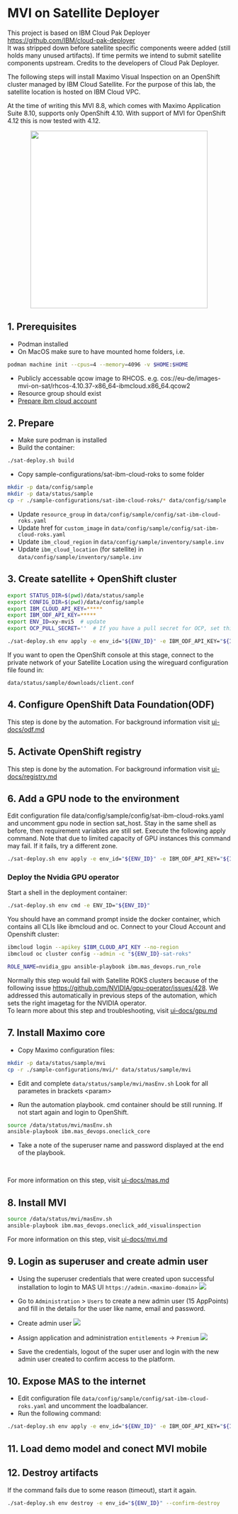 # MVI on Satellite Deployer

This project is based on IBM Cloud Pak Deployer https://github.com/IBM/cloud-pak-deployer  
It was stripped down before satellite specific components weere added (still holds many unused artifacts). If time permits we intend to submit satellite components upstream. Credits to the developers of Cloud Pak Deployer.

The following steps will install Maximo Visual Inspection on an OpenShift cluster managed by IBM Cloud Satellite. For the purpose of this lab, the satellite location is hosted on IBM Cloud VPC.

At the time of writing this MVI 8.8, which comes with Maximo Application Suite 8.10, supports only OpenShift 4.10. With support of MVI for OpenShift 4.12 this is now tested with 4.12.

<p align="center"><img src="images/deployment.png" width="400" style="background-color: white"/></p>

## 1. Prerequisites
- Podman installed
- On MacOS make sure to have mounted home folders, i.e.
```bash
podman machine init --cpus=4 --memory=4096 -v $HOME:$HOME
```
- Publicly accessable qcow image to RHCOS. e.g. cos://eu-de/images-mvi-on-sat/rhcos-4.10.37-x86_64-ibmcloud.x86_64.qcow2
- Resource group should exist
- [Prepare ibm cloud account](prerequisites.md)

## 2. Prepare
- Make sure podman is installed
- Build the container:
```bash
./sat-deploy.sh build
```
- Copy sample-configurations/sat-ibm-cloud-roks to some folder
```bash
mkdir -p data/config/sample
mkdir -p data/status/sample
cp -r ./sample-configurations/sat-ibm-cloud-roks/* data/config/sample
```
- Update ```resource_group``` in ```data/config/sample/config/sat-ibm-cloud-roks.yaml```
- Update href for ```custom_image``` in ```data/config/sample/config/sat-ibm-cloud-roks.yaml```
- Update ```ibm_cloud_region``` in ```data/config/sample/inventory/sample.inv```
- Update ```ibm_cloud_location``` (for satellite) in ```data/config/sample/inventory/sample.inv```

## 3. Create satellite + OpenShift cluster

```bash
export STATUS_DIR=$(pwd)/data/status/sample
export CONFIG_DIR=$(pwd)/data/config/sample
export IBM_CLOUD_API_KEY=*****
export IBM_ODF_API_KEY=*****
export ENV_ID=xy-mvi5  # update
export OCP_PULL_SECRET=''  # If you have a pull secret for OCP, set this variable. Keep the single quotes around the pull secret

./sat-deploy.sh env apply -e env_id="${ENV_ID}" -e IBM_ODF_API_KEY="${IBM_ODF_API_KEY}" -e OCP_PULL_SECRET='${OCP_PULL_SECRET}' -v
```

If you want to open the OpenShift console at this stage, connect to the private network of your Satellite Location using the wireguard configuration file found in:
```code
data/status/sample/downloads/client.conf
```

## 4. Configure OpenShift Data Foundation(ODF)

This step is done by the automation. For background information visit [ui-docs/odf.md](./ui-docs/odf.md)


## 5. Activate OpenShift registry

This step is done by the automation. For background information visit [ui-docs/registry.md](./ui-docs/registry.md)


## 6. Add a GPU node to the environment

Edit configuration file data/config/sample/config/sat-ibm-cloud-roks.yaml and uncomment gpu node in section sat_host.
Stay in the same shell as before, then requirement variables are still set. Execute the following apply command. Note
that due to limited capacity of GPU instances this command may fail. If it fails, try a different zone.

```bash
./sat-deploy.sh env apply -e env_id="${ENV_ID}" -e IBM_ODF_API_KEY="${IBM_ODF_API_KEY}" -e OCP_PULL_SECRET='${OCP_PULL_SECRET}' -v --confirm-destroy
```

### Deploy the Nvidia GPU operator

Start a shell in the deployment container:
```bash
./sat-deploy.sh env cmd -e ENV_ID="${ENV_ID}"
```
You should have an command prompt inside the docker container, which contains all CLIs like ibmcloud and oc.
Connect to your Cloud Account and Openshift cluster:
```bash
ibmcloud login --apikey $IBM_CLOUD_API_KEY --no-region
ibmcloud oc cluster config --admin -c "${ENV_ID}-sat-roks"

```

```bash
ROLE_NAME=nvidia_gpu ansible-playbook ibm.mas_devops.run_role
```
Normally this step would fail with Satellite ROKS clusters because of the following issue https://github.com/NVIDIA/gpu-operator/issues/428. We addressed this automatically in previous steps of the automation, which sets the right imagetag for the NVIDIA operator.
<br>
To learn more about this step and troubleshooting, visit [ui-docs/gpu.md](./ui-docs/gpu.md)

## 7. Install Maximo core

- Copy Maximo configuration files:

```bash
mkdir -p data/status/sample/mvi
cp -r ./sample-configurations/mvi/* data/status/sample/mvi

```
- Edit and complete ```data/status/sample/mvi/masEnv.sh```
Look for all parametes in brackets \<param>

- Run the automation playbook. cmd container should be still running. If not start again and login to OpenShift.

```bash
source /data/status/mvi/masEnv.sh
ansible-playbook ibm.mas_devops.oneclick_core

```

- Take a note of the superuser name and password displayed at the end of the playbook.
<br>

For more information on this step, visit [ui-docs/mas.md](./ui-docs/mas.md)

## 8. Install MVI

```bash
source /data/status/mvi/masEnv.sh
ansible-playbook ibm.mas_devops.oneclick_add_visualinspection

```

For more information on this step, visit [ui-docs/mvi.md](./ui-docs/mvi.md)

## 9. Login as superuser and create admin user

- Using the superuser credentials that were created upon successful installation to login to MAS UI ```https://admin.<maximo-domain>```
![](images/mas-login.png)
- Go to ```Administration``` > ```Users``` to create a new admin user (15 AppPoints) and fill in the details for the user like name, email and password.

- Create admin user
![](images/admin-identity.png)
- Assign application and administration ```entitlements``` -> ```Premium```
![](images/admin-entitlement.png)
- Save the credentials, logout of the super user and login with the new admin user created to confirm access to the platform.

## 10. Expose MAS to the internet

- Edit configuration file ```data/config/sample/config/sat-ibm-cloud-roks.yaml``` and uncomment the loadbalancer.
- Run the following command:

```bash
./sat-deploy.sh env apply -e env_id="${ENV_ID}" -e IBM_ODF_API_KEY="${IBM_ODF_API_KEY}" -e OCP_PULL_SECRET='${OCP_PULL_SECRET}' -v
```

## 11. Load demo model and conect MVI mobile



## 12. Destroy artifacts

If the command fails due to some reason (timeout), start it again.

```bash
./sat-deploy.sh env destroy -e env_id="${ENV_ID}" --confirm-destroy
```
